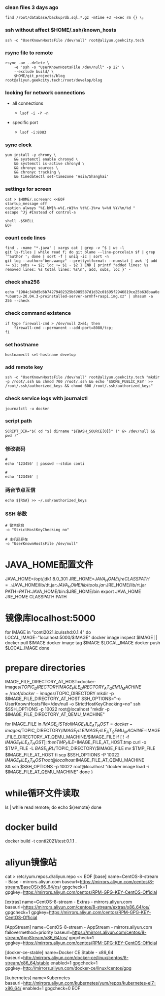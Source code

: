 ### clean files 3 days ago

```shell
find /root/database/backup/db.sql.*.gz -mtime +3 -exec rm {} \;
```

### ssh without affect $HOME/.ssh/known_hosts

```shell
ssh -o "UserKnownHostsFile /dev/null" root@aliyun.geekcity.tech
```

### rsync file to remote

```shell
rsync -av --delete \
    -e 'ssh -o "UserKnownHostsFile /dev/null" -p 22' \
    --exclude build/ \
    $HOME/git_projects/blog root@aliyun.geekcity.tech:/root/develop/blog
```

### looking for network connections

* all connections
    + ```shell
      lsof -i -P -n
      ```
* specific port
    + ```shell
      lsof -i:8083
      ```

### sync clock

```shell
yum install -y chrony \
    && systemctl enable chronyd \
    && systemctl is-active chronyd \
    && chronyc sources \
    && chronyc tracking \
    && timedatectl set-timezone 'Asia/Shanghai'
```

### settings for screen

```shell
cat > $HOME/.screenrc <<EOF
startup_message off
caption always "%{.bW}%-w%{.rW}%n %t%{-}%+w %=%H %Y/%m/%d "
escape ^Jj #Instead of control-a

shell -$SHELL
EOF
```

### count code lines

```shell
find . -name "*.java" | xargs cat | grep -v ^$ | wc -l
git ls-files | while read f; do git blame --line-porcelain $f | grep '^author '; done | sort -f | uniq -ic | sort -n
git log --author="ben.wangz" --pretty=tformat: --numstat | awk '{ add += $1; subs += $2; loc += $1 - $2 } END { printf "added lines: %s removed lines: %s total lines: %s\n", add, subs, loc }' -
```

### check sha256

```shell
echo "1984c349d5d6b74279402325b6985587d1d32c01695f2946819ce25b638baa0e *ubuntu-20.04.3-preinstalled-server-armhf+raspi.img.xz" | shasum -a 256 --check
```

### check command existence

```shell
if type firewall-cmd > /dev/null 2>&1; then 
    firewall-cmd --permanent --add-port=8080/tcp; 
fi
```

### set hostname

```shell
hostnamectl set-hostname develop
```

### add remote key

```shell
ssh -o "UserKnownHostsFile /dev/null" root@aliyun.geekcity.tech "mkdir -p /root/.ssh && chmod 700 /root/.ssh && echo '$SOME_PUBLIC_KEY' >> /root/.ssh/authorized_keys && chmod 600 /root/.ssh/authorized_keys"
```

### check service logs with journalctl

```shell
journalctl -u docker
```

### script path

```shell
SCRIPT_DIR="$( cd "$( dirname "${BASH_SOURCE[0]}" )" &> /dev/null && pwd )"
```

### 修改密码
```shell
#
echo '123456' | passwd --stdin conti

#
echo '123456' | 
```

### 两台节点互信
```shell
echo ${RSA} >> ~/.ssh/authorized_keys
```

### SSH 参数
```shell
# 警告信息
-o "StrictHostKeyChecking no"

# 主机已存在
-o "UserKnownHostsFile /dev/null"
```

# JAVA_HOME配置文件
JAVA_HOME=/opt/jdk1.8.0_301
JRE_HOME=$JAVA_HOME/jre
CLASSPATH=.:$JAVA_HOME/lib/dt.jar:$JAVA_HOME/lib/tools.jar:$JRE_HOME/lib/rt.jar
PATH=$PATH:$JAVA_HOME/bin:$JRE_HOME/bin
export JAVA_HOME JRE_HOME CLASSPATH PATH

# 镜像库localhost:5000
for IMAGE in "conti2021.icu/sshd:0.1.4"
do
LOCAL_IMAGE="localhost:5000/$IMAGE"
docker image inspect $IMAGE || docker pull $IMAGE
docker image tag $IMAGE $LOCAL_IMAGE
docker push $LOCAL_IMAGE
done


# prepare directories
IMAGE_FILE_DIRECTORY_AT_HOST=docker-images/$TOPIC_DIRECTORY
IMAGE_FILE_DIRECTORY_AT_QEMU_MACHINE=/root/docker-images/$TOPIC_DIRECTORY
mkdir -p $IMAGE_FILE_DIRECTORY_AT_HOST
SSH_OPTIONS="-o UserKnownHostsFile=/dev/null -o StrictHostKeyChecking=no"
ssh $SSH_OPTIONS -p 10022 root@localhost "mkdir -p $IMAGE_FILE_DIRECTORY_AT_QEMU_MACHINE"

for IMAGE_FILE in $IMAGE_LIST
do
IMAGE_FILE_AT_HOST=docker-images/$TOPIC_DIRECTORY/$IMAGE_FILE
IMAGE_FILE_AT_QEMU_MACHINE=$IMAGE_FILE_DIRECTORY_AT_QEMU_MACHINE/$IMAGE_FILE
if [ ! -f $IMAGE_FILE_AT_HOST ]; then
TMP_FILE=$IMAGE_FILE_AT_HOST.tmp
curl -o $TMP_FILE -L ${BASE_URL}/$TOPIC_DIRECTORY/$IMAGE_FILE
mv $TMP_FILE $IMAGE_FILE_AT_HOST
fi
scp $SSH_OPTIONS -P 10022 $IMAGE_FILE_AT_HOST root@localhost:$IMAGE_FILE_AT_QEMU_MACHINE \
&& ssh $SSH_OPTIONS -p 10022 root@localhost "docker image load -i $IMAGE_FILE_AT_QEMU_MACHINE"
done
}

# while循环文件读取
ls | while read remote;
do
echo ${remote}
done


# docker build
docker build -t conti2021/test:0.1.1 .

# aliyun镜像站
cat > /etc/yum.repos.d/aliyun.repo << EOF
[base]
name=CentOS-8-stream - Base - mirrors.aliyun.com
baseurl=https://mirrors.aliyun.com/centos/8-stream/BaseOS/x86_64/os/
gpgcheck=1
gpgkey=https://mirrors.aliyun.com/centos/RPM-GPG-KEY-CentOS-Official

[extras]
name=CentOS-8-stream - Extras - mirrors.aliyun.com
baseurl=https://mirrors.aliyun.com/centos/8-stream/extras/x86_64/os/
gpgcheck=1
gpgkey=https://mirrors.aliyun.com/centos/RPM-GPG-KEY-CentOS-Official

[AppStream]
name=CentOS-8-stream - AppStream - mirrors.aliyun.com
failovermethod=priority
baseurl=https://mirrors.aliyun.com/centos/8-stream/AppStream/x86_64/os/
gpgcheck=1
gpgkey=https://mirrors.aliyun.com/centos/RPM-GPG-KEY-CentOS-Official

[docker-ce-stable]
name=Docker CE Stable - x86_64
baseurl=http://mirrors.aliyun.com/docker-ce/linux/centos/8-stream/x86_64/stable
enabled=1
gpgcheck=1
gpgkey=http://mirrors.aliyun.com/docker-ce/linux/centos/gpg

[kubernetes]
name=Kubernetes
baseurl=http://mirrors.aliyun.com/kubernetes/yum/repos/kubernetes-el7-x86_64/
enabled=1
gpgcheck=0
EOF


